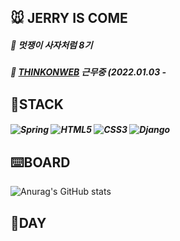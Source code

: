 ## 🐭 JERRY IS COME

##### 🧀 멋쟁이 사자처럼 8기
##### 🧀 [THINKONWEB](https://www.thinkonweb.com/) 근무중 (2022.01.03 - 


## 🔧STACK
##### <img alt="Spring" src ="https://img.shields.io/badge/Spring-6DB33F.svg?&style=flat-square&logo=Spring&logoColor=white"/> <img alt="HTML5" src ="https://img.shields.io/badge/HTML5-E34F26.svg?&style=flat-square&logo=HTML5&logoColor=white"/> <img alt="CSS3" src ="https://img.shields.io/badge/CSS3-1572B6.svg?&style=flat-square&logo=CSS3&logoColor=white"/> <img alt="Django" src ="https://img.shields.io/badge/Django-092E20.svg?&style=flat-square&logo=Django&logoColor=white"/> 

## ⌨️BOARD
![Anurag's GitHub stats](https://github-readme-stats.vercel.app/api?username=CloudJerry03&theme=vue_icons=true&show_icons=true&bg_color=FFF8BC&title_color=6B4F4F&icon_color=dddddd)

## 📆DAY

